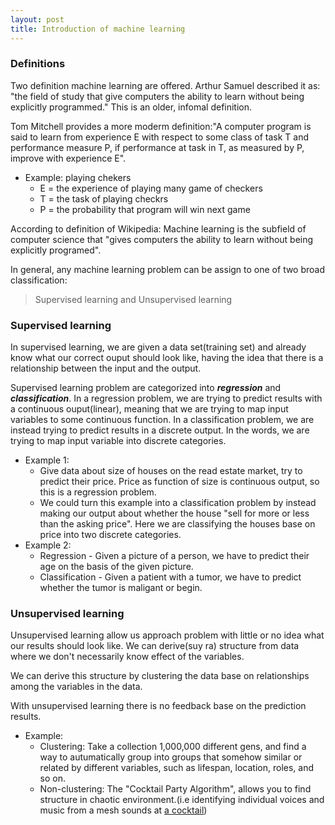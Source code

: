 ```yaml
---
layout: post
title: Introduction of machine learning 
---
```

### Definitions
Two definition machine learning are offered. Arthur Samuel described it as: "the field of study that give computers the ability to learn without being explicitly programmed." This is an older, infomal definition.

Tom Mitchell provides a more moderm definition:"A computer program is said to learn from experience E with respect to some class of task T and performance measure P, if performance at task in T, as measured by P, improve with experience E". 

- Example: playing chekers
    - E = the experience of playing many game of checkers
    - T = the task of playing checkrs
    - P = the probability that program will win next game

According to definition of Wikipedia: Machine learning is the subfield of computer science that "gives computers the ability to learn without being explicitly programed". 

In general, any machine learning problem can be assign to one of two broad classification:
> Supervised learning and Unsupervised learning

### Supervised learning
In supervised learning, we are given a data set(training set) and already know what our correct ouput should look like, having the idea that there is a relationship between the input and the output.

Supervised learning problem are categorized into <strong><em>regression</em></strong> and <strong><em>classification</em></strong>. In a regression problem, we are trying to predict results with a continuous ouput(linear), meaning that we are trying to map input variables to some continuous function. In a classification problem, we are instead trying to predict results in a discrete output. In the words, we are trying to map input variable into discrete categories.

- Example 1:
    - Give data about size of houses on the read estate market, try to predict their price. Price as function of size is continuous output, so this is a regression problem.
    - We could turn this example into a classification problem by instead making our output about whether the house "sell for more or less than the asking price". Here we are classifying the houses base on price into two discrete categories.
- Example 2:
    - Regression - Given a picture of a person, we have to predict their age on the basis of the given picture.
    - Classification - Given a patient with a tumor, we have to predict whether the tumor is maligant or begin.

### Unsupervised learning
Unsupervised learning allow us approach problem with little or no idea what our results should look like. We can derive(suy ra) structure from data where we don't necessarily know effect of the variables.

We can derive this structure by clustering the data base on relationships among the variables in the data.

With unsupervised learning there is no feedback base on the prediction results.

- Example:
    - Clustering: Take a collection 1,000,000 different gens, and find a way to autumatically group into groups that somehow similar or related by different variables, such as lifespan, location, roles, and so on. 
    - Non-clustering: The "Cocktail Party Algorithm", allows you to find structure in chaotic environment.(i.e identifying individual voices and music from a mesh sounds at [a cocktail](https://en.wikipedia.org/wiki/Cocktail_party_effect))